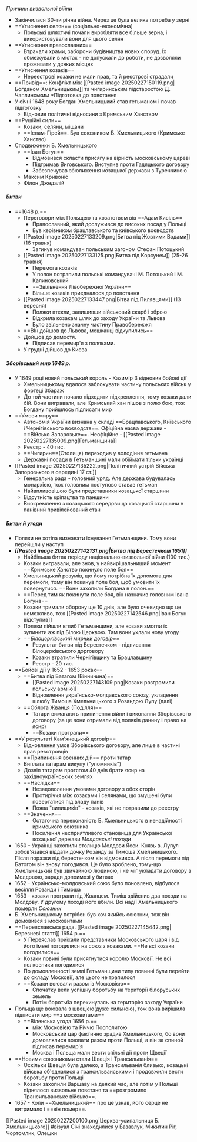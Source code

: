 *Причини визвольної війни* 
- Закінчилася 30-ти річна війна. Через це була велика потреба у зерні
- ==Утиснення селян== (соціально-економічна)
	- Польські шляхтичі почали виробляти все більше зерна, і використовували вони для цього селян
- ==Утиснення православних==
	- Втрачали храми, заборони будівництва нових споруд. Їх обмежували в містах - не допускали до роботи, не дозволяли проживати у деяких місцях
- ==Утиснення козаків==
	- Нереєстрові козаки не мали прав, та й реєстрові страдали
- ==Привід==: Конфлікт між [[Pasted image 20250227150119.png|Богданом Хмельницьким]] та чигиринським підстаростою Д. Чаплинським
*Підготовка до повстання
- У січні 1648 року Богдан Хмельницький став гетьманом і почав підготовку
	- Відновив політичні відносини з Кримським Ханством
- ==Рушійні сили==
	- Козаки, селяни, міщани
	- ==Іслам-Гірей==. Був союзником Б. Хмельницького (Кримське Ханство)
- Сподвижники Б. Хмельницького
	- ==Іван Богун==
		- Відмовився скласти присягу на вірність московському цареві
		- Підтримав Виговського. Виступив проти Гадяцького договору
		- Забезпечував збюлиження козацької держави з Туреччиною
	- Максим Кривоніс
	- Філон Джедалій
##### *Битви*
- ==1648 р.==
	- Переговори між Польщею та козатством вів ==Адам Кисіль==
		- Православний, який дослужився до високих посад у Польщі
		- Був керівником брацлавського та київського воєводств
	- [[Pasted image 20250227133209.png|Битва під Жовтими Водами]] (16 травня)
		- Загинув командувач польським загоном Стефан Потоцький
	- [[Pasted image 20250227133125.png|Битва під Корсунем]] (25-26 травня)
		- Перемога козаків
		- У полон потрапили польські командувачі М. Потоцький і М. Калиновський
		- ==Звільнення Лівобережної України==
		- Більше козаків приєдналося до повстання
	- [[Pasted image 20250227133447.png|Бітва під Пилявцями]] (13 вересня)
		- Поляки втекли, залишивши військовий скарб і зброю
		- Відкрила козакам шлях до заходу України та Львова
		- Було звільнено значну частину Правобережжя
	- ==ВІн дойшов до Львова, мешканці відкупились==
	- Дойшов до домостя.
		- Підписав перемир'я з поляками. 
	- У грудні дійшов до Києва
##### *Зборівський мир 1649 р.*
- У 1649 році новий польський король - Казимір 3 відновив бойові дії
	- Хмельницькому вдалося заблокувати частину польських військ у фортеці Збараж
	- До той частини почало підходити підкреплення, тому козаки дали бій. Вони вигравали, але Кримський хан пішов з полю бою, тож Богдану прийшлось підписати мир
- ==Умови миру==
	- Автономія України визнана у складі ==Брацлавського, Київського і Чернігівського воєводств==. Офіційна назва держави - ==Військо Запарозьке==. Неофіційне - [[Pasted image 20250227135009.png|Гетьманщина]]
	- Реєстр - 40 тис.
	- ==Чигирин==(Столиця) переходив у володіння гетьмана
	- Державні посади в Гетьманщині мали обіймати тільки українці
- [[Pasted image 20250227135222.png|Політичний устрій Війська Запорозького в середині 17 ст.]]
	- Генеральна рада - головний уряд. Але держава будувалась монархією, тож головним поступово ставав гетьман
	- Найвпливовішою були представники козацької старшини
	- Відсутність кріпацтва та панщини
	- Виокремлення з козацького середовища козацької старшини в панівний привілейований стан
##### *Битви й угоди*
- Поляки не хотіла визнавати існування Гетьманщини. Тому вони перейшли у наступ
- ***[[Pasted image 20250227142131.png|Битва під Берестечком 1651]]***
	- Найбільша битва періоду національно-визвольної війни (100 тис.)
	- Козаки вигравали, але знов, у найвирішальниший момент ==Кримське Ханство покинуло поле боя==
	- Хмельницький розумів, що йому потрібна їх допомога для перемоги, тому він покинув поле боя, щоб умовити їх повернутися. ==Вони захопили Богдана в полон.==
	- ==Перед тим як покинути поле боя, він назначив головним Івана Богуна==
	- Козаки тримали оборону ще 10 днів, але було очевидно що це неможливо, тож [[Pasted image 20250227142546.png|Іван Богун відступив]]
	- Поляки пійшли вглиб Гетьманщини, але козаки змогли їх зупинити аж під Білою Церквою. Там вони уклали нову угоду
	- *==Білоцерківський мирний договір==*
		- Результат битви під Берестечком - підписання Білоцерківського дорговору
		- Козаки втратили Чернігівщину та Брацлавщину
		- Реєстр - 20 тис.
- ==Бойові дії у 1652 - 1653 роках==
	- ==Битва під Батагом (Вінничина)==
		- [[Pasted image 20250227143109.png|Козаки розгромили польську армію]]
		- Відновлення українсько-молдавського союзу, укладення шлюбу Тимоша Хмельницького з Розандою Лупу (далі)
	- ==Облога Жванця (Поділля)==
		- Татари вимагають припинення війни і виконання Зборівського договору (за це вони отримали від поляків данину і право на ясир)
		- ==Козаки програли==
- ==У результаті Кам'янецький договір==
	- Відновлення умов Зборівського договору, але лише в частині прав реєстровців
	- ==Припинення воєнних дій== проти татар
	- Виплата татарам викупу ("упомників")
	- Дозвіл татарам протягом 40 днів брати ясир на західноукраїнських землях
	- ==Наслідки==
		- Незадоволення умовами договору з обох сторін
		- Протиріччя між козаками і селянами, що змушені були повертатися під владу панів
		- Поява "випищиків" - козаків, які не потравили до реєстру
	- ==Значення==
		- Остаточна переконаність Б. Хмельницького в ненадійності кримського союзника
		- Посилення несприятливого становища для Української кохацької держави
*Молдавські походи*
- 1650 - Українці захопили столицю Молдови Ясси. Князь в. Лупул зобов'язався віддати дочку Розанду за Тимоша Хмельницького. Після поразки під берестечком він відмовився. А після перемоги під Батогом він знову погодився. Це було зроблено, тому-що Хмельницький був звичайною людиною, і не міг укладати договору з Молдовою, заради допоимозі у битвах
- 1652 - Українсько-молдовський союз було поновлено, відбулося весілля Розанди і Тимоша
- 1653 - козаки програли під Жванцем. Тиміш здійснив два походи на Молдову. У другому поході його вбили. Всі надії Хмельницького померли
*Союзник*
- Б. Хмельницькому потрібен був хоч якийсь союзник, тож він домовився з московитами
- ==Переяславська рада. [[Pasted image 20250227145442.png|Березневі статті]] 1654 р.==
	- У Переяслав приїхали представники Московського царя і від його імені погодилися на союз з козаками. ==Не всі козаки погодилися==
	- Козаки повині були присягнутися королю Московії. Не всі полковники погодилися
	- По домовленності землі Гетьманщини типу повинні були перейти до складу Московії, але цього не трапилося
	- ==Козаки воювали разом із Московією==
		- Спочатку вели успішну боротьбу на території білоруських земель
		- Потім боротьба перекинулась на територію заходу України
- Польща ще воювала з швецією(дуже сильною), тож вона вирішила підписати мир ==з московитами==
	- ==Віленська угода 1656 р.== 
		- між Московією та Річчю Посполитою
		- Московський цар фактично зрадив Хмельницького, бо вони домовлялися воювати разом проти Польщі, а він за спиной підписав перемир'я
		- Москва і Польща мали вести спільні дії  проти Щвеції
- ==Новими союзниками стали Швеція і Трансильванія==
	- Оскільки Швеція була далеко, а Трансильванія близько, козацькі війська об'єдналися з трансильванськими і продовжили вести боротьбу проти Польщі
	- Козаки захопили Варшаву на деякий час, але потім у Польщі піднялося визвольне повстаня та ==розгромило Трансильванське військо==.
- 1657 - Коли ==Хмельницький== про це узнав, його серце не витримало і ==він помер==. 

[[Pasted image 20250227200100.png|Церква-усипальниця Б. Хмельницького]] #візуал 
Січі знаходилися у Базавлук, Микитин Ріг, Чортомлик, Олешки
